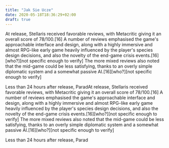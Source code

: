 ```yaml
---
title: "Jak Sie Ucze"
date: 2020-05-18T18:36:29+02:00
draft: true
---
```


At release, Stellaris received favorable reviews, with Metacritic giving it an overall score of 78/100.[16] A number of reviews emphasised the game's approachable interface and design, along with a highly immersive and almost RPG-like early game heavily influenced by the player's species design decisions, and also the novelty of the end-game crisis events.[16][who?][not specific enough to verify] The more mixed reviews also noted that the mid-game could be less satisfying, thanks to an overly simple diplomatic system and a somewhat passive AI.[16][who?][not specific enough to verify]

Less than 24 hours after release, ParadAt release, Stellaris received favorable reviews, with Metacritic giving it an overall score of 78/100.[16] A number of reviews emphasised the game's approachable interface and design, along with a highly immersive and almost RPG-like early game heavily influenced by the player's species design decisions, and also the novelty of the end-game crisis events.[16][who?][not specific enough to verify] The more mixed reviews also noted that the mid-game could be less satisfying, thanks to an overly simple diplomatic system and a somewhat passive AI.[16][who?][not specific enough to verify]

Less than 24 hours after release, Parad
